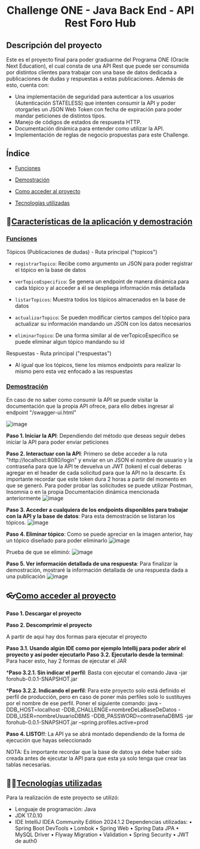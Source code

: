 <div align="center">
    <h1>Challenge ONE - Java Back End - API Rest Foro Hub</h1>
</div>
 
 ## Descripción del proyecto
Este es el proyecto final para poder graduarme del Programa ONE (Oracle Next Education), el cual consta de una API Rest que puede ser consumida por distintos clientes para trabajar con una base de datos dedicada a publicaciones de dudas y respuestas a estas publicaciones.
Además de esto, cuenta con:
* Una implementación de seguridad para autenticar a los usuarios (Autenticación STATELESS) que intenten consumir la API y poder otorgarles un JSON Web Token con fecha de expiración para poder mandar peticiones de distintos tipos.
* Manejo de códigos de estados de respuesta HTTP.
* Documentación dinámica para entender como utilizar la API.
* Implementación de reglas de negocio propuestas para este Challenge.

 ## Índice
 
 * [Funciones](#Funciones)

 * [Demostración](#Demostración)
 
 * [Como acceder al proyecto](#Como-acceder-al-proyecto)
 
 * [Tecnologías utilizadas](#Tecnologías-utilizadas)
 

## :hammer:[Características de la aplicación y demostración](#Características-de-la-aplicación-y-demostración)
### [Funciones](#Funciones)
Tópicos (Publicaciones de dudas) - Ruta principal ("topicos")
* `registrarTopico`: Recibe como argumento un JSON para poder registrar el tópico en la base de datos

* `verTopicoEspecifico`: Se genera un endpoint de manera dinámica para cada tópico y al acceder a él se despliega información más detallada

* `listarTopicos`: Muestra todos los tópicos almacenados en la base de datos

* `actualizarTopico`: Se pueden modificar ciertos campos del tópico para actualizar su información mandando un JSON con los datos necesarios

* `eliminarTopico`: De una forma similar al de verTopicoEspecifico se puede eliminar algun tópico mandando su id

Respuestas - Ruta principal ("respuestas")

* Al igual que los tópicos, tiene los mismos endpoints para realizar lo mismo pero esta vez enfocado a las respuestas

### [Demostración](#Demostración)
En caso de no saber como consumir la API se puede visitar la documentación que la propia API ofrece, para ello debes ingresar al endpoint "/swagger-ui.html"

![image](https://github.com/user-attachments/assets/8121de9d-847c-4cb6-81c9-06d710e55c78)


**Paso 1. Iniciar la API**: Dependiendo del método que deseas seguir debes iniciar la API para poder enviar peticiones

**Paso 2. Interactuar con la API**: Primero se debe acceder a la ruta "http://localhost:8080/login" y enviar en un JSON el nombre de usuario y la contraseña para que la API te devuelva un JWT (token) el cual deberas agregar en el header de cada solicitud para que la API no la descarte.
Es importante recordar que este token dura 2 horas a partir del momento en que se generó. Para poder probar las solicitudes se puede utilizar Postman, Insomnia o en la propia Documentación dinámica mencionada anteriormente
![image](https://github.com/user-attachments/assets/090e1900-655e-4d0b-8258-d2b2641c00f7)


**Paso 3. Acceder a cualquiera de los endpoints disponibles para trabajar con la API y la base de datos**: Para esta demostración se listaran los tópicos.
![image](https://github.com/user-attachments/assets/b687dea3-4cbe-4474-840a-94322e56c5e8)

**Paso 4. Eliminar tópico**: Como se puede apreciar en la imagen anterior, hay un tópico diseñado para poder eliminarlo 
![image](https://github.com/user-attachments/assets/1f55478c-5e95-4044-b289-83995880436e)

Prueba de que se eliminó:
![image](https://github.com/user-attachments/assets/3aec3d82-d849-400d-a473-f47d96efcdeb)


**Paso 5. Ver información detallada de una respuesta**: Para finalizar la demostración, mostraré la información detallada de una respuesta dada a una publicación
![image](https://github.com/user-attachments/assets/d01cbea6-70f0-4a4a-b327-d7563f951d15)


## 👓[Como acceder al proyecto](#Como-acceder-al-proyecto)

**Paso 1. Descargar el proyecto**

**Paso 2. Descomprimir el proyecto**

A partir de aqui hay dos formas para ejecutar el proyecto

**Paso 3.1. Usando algún IDE como por ejemplo Intellij para poder abrir el proyecto y así poder ejecutarlo**
**Paso 3.2. Ejecutarlo desde la terminal**: Para hacer esto, hay 2 formas de ejecutar el JAR

***Paso 3.2.1. Sin indicar el perfil**: Basta con ejecutar el comando Java -jar forohub-0.0.1-SNAPSHOT.jar

***Paso 3.2.2. Indicando el perfil**: Para este proyecto solo está definido el perfil de producción, pero en caso de poner más perfiles solo lo sustituyes por el nombre de ese perfil. Poner el siguiente comando:
java -DDB_HOST=localhost -DDB_CHALLENGE=nombreDeLaBaseDeDatos -DDB_USER=nombreUsuarioDBMS -DDB_PASSWORD=contraseñaDBMS  -jar forohub-0.0.1-SNAPSHOT.jar –spring.profiles.active=prod


**Paso 4. LISTO!!**: La API ya se abrá montado dependiendo de la forma de ejecución que hayas seleccionado

NOTA: Es importante recordar que la base de datos ya debe haber sido creada antes de ejecutar la API para que esta ya solo tenga que crear las tablas necesarias.


## 🧑‍💻[Tecnologías utilizadas](#Tecnologías-utilizadas)

Para la realización de este proyecto se utilizó:
* Lenguaje de programación: Java
* JDK 17.0.10
* IDE IntelliJ IDEA Community Edition 2024.1.2
Dependencias utilizadas:
•	Spring Boot DevTools
•	Lombok
•	Spring Web
•	Spring Data JPA
•	MySQL Driver
•	Flyway Migration
•	Validation
•	Spring Security
•	JWT de auth0
